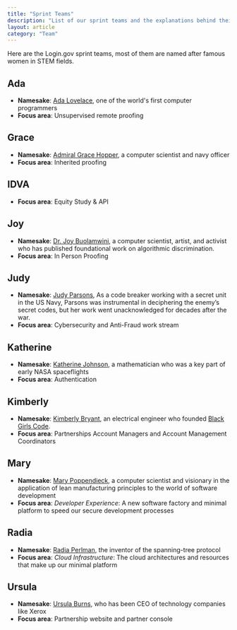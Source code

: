 ```yaml
---
title: "Sprint Teams"
description: "List of our sprint teams and the explanations behind their names"
layout: article
category: "Team"
---
```


Here are the Login.gov sprint teams, most of them are named after famous women in STEM fields.

## Ada

* **Namesake**: [Ada Lovelace][ada], one of the world's first computer
  programmers
* **Focus area**: Unsupervised remote proofing

[ada]: https://en.wikipedia.org/wiki/Ada_Lovelace

## Grace

* **Namesake**: [Admiral Grace Hopper][grace], a computer scientist
  and navy officer
* **Focus area**: Inherited proofing

[grace]: https://en.wikipedia.org/wiki/Grace_Hopper

## IDVA

* **Focus area**: Equity Study & API

## Joy

* **Namesake**: [Dr. Joy Buolamwini][joy], a computer scientist, artist, and
  activist who has published foundational work on algorithmic discrimination.
* **Focus area**: In Person Proofing

[joy]: https://en.wikipedia.org/wiki/Joy_Buolamwini

## Judy

* **Namesake**: [Judy Parsons][judy], As a code breaker working with a secret
  unit in the US Navy, Parsons was instrumental in deciphering the enemy’s
  secret codes, but her work went unacknowledged for decades after the war.
* **Focus area**: Cybersecurity and Anti-Fraud work stream

[judy]: https://blog.theveteranssite.greatergood.com/wwii-navy-codebreaker/

## Katherine

* **Namesake**: [Katherine Johnson][katherine], a mathematician
  who was a key part of early NASA spaceflights
* **Focus area**: Authentication

[katherine]: https://en.wikipedia.org/wiki/Katherine_Johnson

## Kimberly

* **Namesake**: [Kimberly Bryant][kimberly], an electrical engineer who founded
  [Black Girls Code](https://www.blackgirlscode.com/).
* **Focus area**: Partnerships Account Managers and Account Management Coordinators

[kimberly]: https://en.wikipedia.org/wiki/Kimberly_Bryant_(technologist)

## Mary

* **Namesake**: [Mary Poppendieck][mary], a computer scientist and
  visionary in the application of lean manufacturing principles to the world
  of software development
* **Focus area**: _Developer Experience_: A new software factory and minimal platform to
  speed our secure development processes

[mary]: http://www.poppendieck.com/people.htm

## Radia

* **Namesake**: [Radia Perlman][radia], the inventor of the spanning-tree protocol
* **Focus area**: _Cloud Infrastructure_: The cloud architectures and resources that make
  up our minimal platform

[radia]: https://en.wikipedia.org/wiki/Radia_Perlman

## Ursula

* **Namesake**: [Ursula Burns][ursula], who has been CEO of technology
  companies like Xerox
* **Focus area**: Partnership website and partner console

[ursula]: https://en.wikipedia.org/wiki/Ursula_Burns
